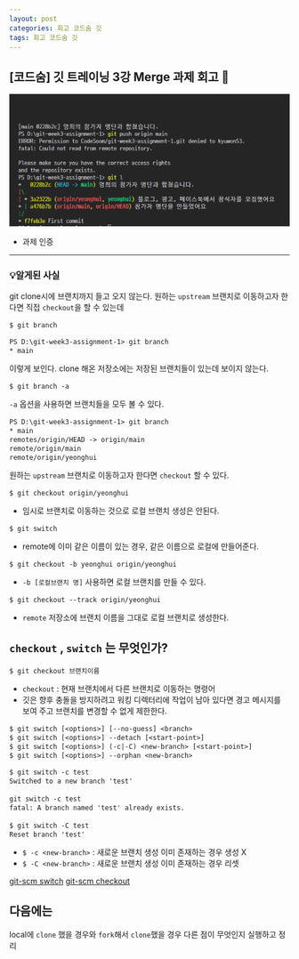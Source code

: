 ```yaml
---
layout: post
categories: 회고 코드숨 깃
tags: 회고 코드숨 깃
---
```


## [코드숨] 깃 트레이닝 3강 Merge 과제 회고 🤔

![깃 3주차 과제 터미널](/assets/img/%EA%B9%833%EC%A3%BC%EC%B0%A8%EA%B0%95%EC%9D%98%ED%84%B0%EB%AF%B8%EB%84%90.png)
- 과제 인증


---


### 💡알게된 사실   

git clone시에 브랜치까지 들고 오지 않는다. 원하는 `upstream` 브랜치로 이동하고자 한다면 직접 `checkout`을 할 수 있는데 

```terminal
$ git branch
```
```terminal
PS D:\git-week3-assignment-1> git branch
* main
```
이렇게 보인다. clone 해온 저장소에는 저장된 브랜치들이 있는데 보이지 않는다. 

```terminal
$ git branch -a
```
`-a` 옵션을 사용하면 브랜치들을 모두 볼 수 있다. 

```terminal
PS D:\git-week3-assignment-1> git branch
* main
remotes/origin/HEAD -> origin/main
remote/origin/main
remote/origin/yeonghui
```

원하는 `upstream` 브랜치로 이동하고자 한다면 `checkout` 할 수 있다. 

```terminal
$ git checkout origin/yeonghui
```
- 임시로 브랜치로 이동하는 것으로 로컬 브랜치 생성은 안된다. 

```terminal
$ git switch 
```
- remote에 이미 같은 이름이 있는 경우, 같은 이름으로 로컬에 만들어준다.

```terminal
$ git checkout -b yeonghui origin/yeonghui
```
- `-b [로컬브랜치 명]` 사용하면 로컬 브랜치를 만들 수 있다. 

```terminal
$ git checkout --track origin/yeonghui
```
- `remote` 저장소에 브랜치 이름을 그대로 로컬 브랜치로 생성한다. 

## `checkout` , `switch` 는 무엇인가?

```terminal
$ git checkout 브랜치이름
```

- `checkout` : 현재 브랜치에서 다른 브랜치로 이동하는 명령어 
- 깃은 향후 충돌을 방지하려고 워킹 디렉터리에 작업이 남아 있다면 경고 메시지를 보여 주고 브랜치를 변경할 수 없게 제한한다. 

```terminal
$ git switch [<options>] [--no-guess] <branch>
$ git switch [<options>] --detach [<start-point>]
$ git switch [<options>] (-c|-C) <new-branch> [<start-point>]
$ git switch [<options>] --orphan <new-branch>
```

```terminal
$ git switch -c test
Switched to a new branch 'test'

git switch -c test
fatal: A branch named 'test' already exists.

$ git switch -C test
Reset branch 'test'
```
- `$ -c <new-branch>` : 새로운 브랜치 생성 이미 존재하는 경우 생성 X
- `$ -C <new-branch>` : 새로운 브랜치 생성 이미 존재하는 경우 리셋

[git-scm switch](https://git-scm.com/docs/git-switch)
[git-scm checkout](https://git-scm.com/docs/git-checkout)

## 다음에는 

local에 `clone` 했을 경우와 `fork`해서 `clone`했을 경우 다른 점이 무엇인지 실행하고 정리 
